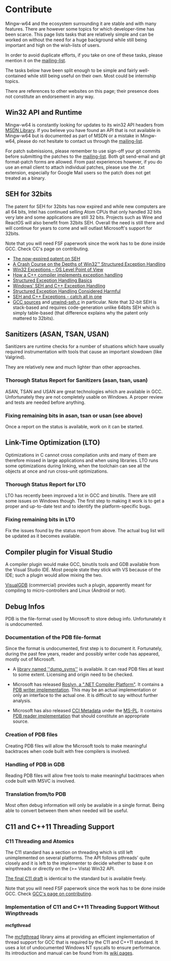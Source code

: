 # Contribute

Mingw-w64 and the ecosystem surrounding it are stable and with many features.
There are however some topics for which developer-time has been scarce. This
page lists tasks that are relatively simple and can be worked on without the
need for a huge background while still being important and high on the
wish-lists of users.

In order to avoid duplicate efforts, if you take on one of these tasks, please
mention it on the
[mailing-list](http://lists.sourceforge.net/mailman/listinfo/mingw-w64-public).

The tasks below have been split enough to be simple and fairly well-contained
while still being useful on their own. Most could be internship topics.

There are references to other websites on this page; their presence does not
constitute an endorsement in any way.

## Win32 API and Runtime

Mingw-w64 is constantly looking for updates to its win32 API headers from [MSDN
Library](https://msdn.microsoft.com/en-us/library/). If you believe you have
found an API that is not available in Mingw-w64 but is documented as part of
MSDN or a mistake in Mingw-w64, please do not hesitate to contact us through the
[mailing-list](http://lists.sourceforge.net/mailman/listinfo/mingw-w64-public).

For patch submissions, please remember to use sign-off your git commits before
submitting the patches to the
[mailing-list](http://lists.sourceforge.net/mailman/listinfo/mingw-w64-public).
Both git send-email and git format-patch forms are allowed. From past
experiences however, if you do use an email client to attach individual patches,
please use the .txt extension, especially for Google Mail users so the patch
does not get treated as a binary.

## SEH for 32bits

The patent for SEH for 32bits has now expired and while new computers
are all 64 bits, Intel has continued selling Atom CPUs that only handled
32 bits very late and some applications are still 32 bits. Projects such
as Wine and ReactOS will also benefit from 32bits SEH. Overall the need
is still there and will continue for years to come and will outlast
Microsoft's support for 32bits.

Note that you will need FSF paperwork since the work has to be done
inside GCC. Check CC's page on contributing.

- [The now-expired patent on SEH](http://www.google.com/patents/US5628016)
- [A Crash Course on the Depths of Win32™ Structured Exception Handling](http://www.microsoft.com/msj/0197/exception/exception.aspx)
- [Win32 Exceptions – OS Level Point of View](http://www.codeproject.com/Articles/82701/Win-Exceptions-OS-Level-Point-of-View)
- [How a C++ compiler implements exception handling](http://www.codeproject.com/Articles/2126/How-a-C-compiler-implements-exception-handling)
- [Structured Exception Handling Basics](http://www.gamedev.net/page/resources/_/technical/general-programming/structured-exception-handling-basics-r1272)
- [Windows' SEH and C++ Exception Handling](http://www.gamedev.net/page/resources/_/technical/general-programming/windows-seh-and-c-exception-handling-r1291)
- [Structured Exception Handling Considered Harmful](http://blogs.msdn.com/b/larryosterman/archive/2004/09/10/228068.aspx)
- [SEH and C++ Exceptions - catch all in one](http://www.codeproject.com/Articles/422/SEH-and-C-Exceptions-catch-all-in-one)
- [GCC sources](https://gcc.gnu.org/git/?p=gcc.git) and
  [unwind-seh.c](https://gcc.gnu.org/git/?p=gcc.git;a=blob;f=libgcc/unwind-seh.c;hb=HEAD)
  in particular. Note that 32-bit SEH is stack-based and requires
  code-generation unlike 64bits SEH which is simply table-based (that difference
  explains why the patent only mattered to 32bits).

## Sanitizers (ASAN, TSAN, USAN)

Sanitizers are runtime checks for a number of situations which have
usually required instrumentation with tools that cause an important
slowdown (like Valgrind).

They are relatively new and much lighter than other approaches.

### Thorough Status Report for Sanitizers (asan, tsan, usan)

ASAN, TSAN and USAN are great technologies which are available in GCC.
Unfortunately they are not completely usable on Windows. A proper review
and tests are needed before anything.

### Fixing remaining bits in asan, tsan or usan (see above)

Once a report on the status is available, work on it can be started.

## Link-Time Optimization (LTO)

Optimizations in C cannot cross compilation units and many of them are
therefore missed in large applications and when using libraries. LTO
runs some optimizations during linking, when the toolchain can see all
the objects at once and run cross-unit optimizations.

### Thorough Status Report for LTO

LTO has recently been improved a lot in GCC and binutils. There are
still some issues on Windows though. The first step to making it work is
to get a proper and up-to-date test and to identify the
platform-specific bugs.

### Fixing remaining bits in LTO

Fix the issues found by the status report from above. The actual bug
list will be updated as it becomes available.

## Compiler plugin for Visual Studio

A compiler plugin would make GCC, binutils tools and GDB available from
the Visual Studio IDE. Most people state they stick with VS because of
the IDE; such a plugin would allow mixing the two.

[VisualGDB](http://www.visualgdb.com/) (commercial) provides such a plugin,
apparently meant for compiling to micro-controllers and Linux (Android or not).

## Debug Infos

PDB is the file-format used by Microsoft to store debug info.
Unfortunately it is undocumented.

### Documentation of the PDB file-format

Since the format is undocumented, first step is to document it.
Fortunately, during the past few years, reader and possibly writer code
has appeared, mostly out of Microsoft.

- A [library named ''dump_syms''](https://github.com/luser/dump_syms.git) is
  available. It can read PDB files at least to some extent. Licensing and origin
  need to be checked.

- Microsoft has released [Roslyn, a ".NET Compiler
  Platform"](http://roslyn.codeplex.com/). It contains a [PDB writer
  implementation](https://roslyn.codeplex.com/SourceControl/latest#Src/Compilers/Core/Portable/PEWriter/PdbWriter.cs).
  This may be an actual implementation or only an interface to the actual one.
  It is difficult to say without further analysis.

- Microsoft has also released [CCI Metadata](http://ccimetadata.codeplex.com/)
  under the [MS-PL](http://opensource.org/licenses/ms-pl.html). It contains [PDB
  reader
  implementation](http://ccimetadata.codeplex.com/SourceControl/latest#Sources/PdbReader/)
  that should constitute an appropriate source.

### Creation of PDB files

Creating PDB files will allow the Microsoft tools to make meaningful
backtraces when code built with free compilers is involved.

### Handling of PDB in GDB

Reading PDB files will allow free tools to make meaningful backtraces
when code built with MSVC is involved.

### Translation from/to PDB

Most often debug information will only be available in a single format. Being
able to convert between them when needed will be useful.

## C11 and C++11 Threading Support

### C11 Threading and Atomics

The C11 standard has a section on threading which is still left unimplemented on
several platforms. The API follows pthreads' quite closely and it is left to the
implementer to decide whether to base it on winpthreads or directly on the (>=
Vista) Win32 API.

[The final C11 draft](http://www.open-std.org/jtc1/sc22/wg14/www/docs/n1570.pdf)
is identical to the standard but is available freely.

Note that you will need FSF paperwork since the work has to be done inside GCC.
Check [GCC's page on contributing](https://gcc.gnu.org/contribute.html).

### Implementation of C11 and C++11 Threading Support Without Winpthreads

#### mcfgthread

The [mcfgthread](https://github.com/lhmouse/mcfgthread) library aims at
providing an efficient implementation of thread support for GCC that is required
by the C11 and C++11 standard. It uses a lot of undocumented Windows NT syscalls
to ensure performance. Its introduction and manual can be found from its [wiki
pages](https://github.com/lhmouse/mcfgthread/wiki).
